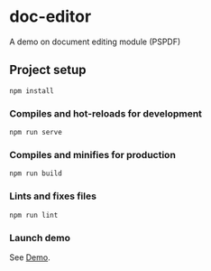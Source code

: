 # doc-editor
A demo on document editing module (PSPDF)

## Project setup
```
npm install
```

### Compiles and hot-reloads for development
```
npm run serve
```

### Compiles and minifies for production
```
npm run build
```

### Lints and fixes files
```
npm run lint
```

### Launch demo
See [Demo](https://docedit.netlify.app/).
